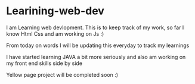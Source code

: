 # Learining-web-dev
I am Learning web devlopment.
This is to keep track of my work,
so far I know Html Css and am working on Js 
:)

From today on words I will be updating this everyday to track my learnings     

I have started learning JAVA a bit more seriously and also am working on my front end skills side by side


Yellow page project will be completed soon :)
